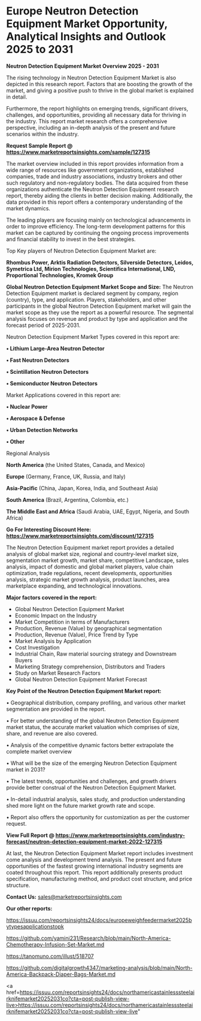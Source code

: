 # Europe Neutron Detection Equipment Market Opportunity, Analytical Insights and Outlook 2025 to 2031

<Strong> Neutron Detection Equipment Market Overview 2025 - 2031</strong>

The rising technology in Neutron Detection Equipment Market is also depicted in this research report. Factors that are boosting the growth of the market, and giving a positive push to thrive in the global market is explained in detail.

Furthermore, the report highlights on emerging trends, significant drivers, challenges, and opportunities, providing all necessary data for thriving in the industry. This report market research offers a comprehensive perspective, including an in-depth analysis of the present and future scenarios within the industry.

<strong>Request Sample Report @ <a href=https://www.marketreportsinsights.com/sample/127315>https://www.marketreportsinsights.com/sample/127315</a></strong>

The market overview included in this report provides information from a wide range of resources like government organizations, established companies, trade and industry associations, industry brokers and other such regulatory and non-regulatory bodies. The data acquired from these organizations authenticate the Neutron Detection Equipment research report, thereby aiding the clients in better decision making. Additionally, the data provided in this report offers a contemporary understanding of the market dynamics.

The leading players are focusing mainly on technological advancements in order to improve efficiency. The long-term development patterns for this market can be captured by continuing the ongoing process improvements and financial stability to invest in the best strategies.

Top Key players of Neutron Detection Equipment Market are:

<strong>Rhombus Power, Arktis Radiation Detectors, Silverside Detectors, Leidos, Symetrica Ltd, Mirion Technologies, Scientifica International, LND, Proportional Technologies, Kromek Group</strong>

<strong><b>Global Neutron Detection Equipment Market Scope and Size:</b></strong>
The Neutron Detection Equipment market is declared segment by company, region (country), type, and application. Players, stakeholders, and other participants in the global Neutron Detection Equipment market will gain the market scope as they use the report as a powerful resource. The segmental analysis focuses on revenue and product by type and application and the forecast period of 2025-2031.

Neutron Detection Equipment Market Types covered in this report are:

<strong>• Lithium Large-Area Neutron Detector

• Fast Neutron Detectors

• Scintillation Neutron Detectors

• Semiconductor Neutron Detectors</strong>

Market Applications covered in this report are:

<strong>• Nuclear Power

• Aerospace & Defense

• Urban Detection Networks

• Other</strong> 

Regional Analysis

<strong>North America</strong> (the United States, Canada, and Mexico)

<strong>Europe</strong> (Germany, France, UK, Russia, and Italy)

<strong>Asia-Pacific</strong> (China, Japan, Korea, India, and Southeast Asia)

<strong>South America</strong> (Brazil, Argentina, Colombia, etc.)

<strong>The Middle East and Africa</strong> (Saudi Arabia, UAE, Egypt, Nigeria, and South Africa)

<strong>Go For Interesting Discount Here: <a href=https://www.marketreportsinsights.com/discount/127315>https://www.marketreportsinsights.com/discount/127315</a></strong>

The Neutron Detection Equipment market report provides a detailed analysis of global market size, regional and country-level market size, segmentation market growth, market share, competitive Landscape, sales analysis, impact of domestic and global market players, value chain optimization, trade regulations, recent developments, opportunities analysis, strategic market growth analysis, product launches, area marketplace expanding, and technological innovations.

<strong><b>Major factors covered in the report:</b></strong>
<ul>
  <li>Global Neutron Detection Equipment Market </li>
  <li>Economic Impact on the Industry</li>
  <li>Market Competition in terms of Manufacturers</li>
  <li>Production, Revenue (Value) by geographical segmentation</li>
  <li>Production, Revenue (Value), Price Trend by Type</li>
  <li>Market Analysis by Application</li>
  <li>Cost Investigation</li>
  <li>Industrial Chain, Raw material sourcing strategy and Downstream Buyers</li>
  <li>Marketing Strategy comprehension, Distributors and Traders</li>
  <li>Study on Market Research Factors</li>
  <li>Global Neutron Detection Equipment Market Forecast</li>
</ul>

<strong><b>Key Point of the Neutron Detection Equipment Market report:</b></strong>

• Geographical distribution, company profiling, and various other market segmentation are provided in the report.

• For better understanding of the global Neutron Detection Equipment market status, the accurate market valuation which comprises of size, share, and revenue are also covered.

• Analysis of the competitive dynamic factors better extrapolate the complete market overview

• What will be the size of the emerging Neutron Detection Equipment market in 2031?

• The latest trends, opportunities and challenges, and growth drivers provide better construal of the Neutron Detection Equipment Market.

• In-detail industrial analysis, sales study, and production understanding shed more light on the future market growth rate and scope.

• Report also offers the opportunity for customization as per the customer request.

<strong><b>View Full Report @ <a href=https://www.marketreportsinsights.com/industry-forecast/neutron-detection-equipment-market-2022-127315>https://www.marketreportsinsights.com/industry-forecast/neutron-detection-equipment-market-2022-127315</a></b></strong>


At last, the Neutron Detection Equipment Market report includes investment come analysis and development trend analysis. The present and future opportunities of the fastest growing international industry segments are coated throughout this report. This report additionally presents product specification, manufacturing method, and product cost structure, and price structure.

<strong>Contact Us:</strong>
sales@marketreportsinsights.com

<strong>Our other reports:</strong>

<a href=https://issuu.com/reportsinsights24/docs/europeweighfeedermarket2025bytypesapplicationstopk>https://issuu.com/reportsinsights24/docs/europeweighfeedermarket2025bytypesapplicationstopk</a>

<a href=https://github.com/yamini231/Research/blob/main/North-America-Chemotherapy-Infusion-Set-Market.md>https://github.com/yamini231/Research/blob/main/North-America-Chemotherapy-Infusion-Set-Market.md</a>

<a href=https://tanomuno.com/illust/518707>https://tanomuno.com/illust/518707</a>

<a href=https://github.com/digitalgrowth4347/marketing-analysis/blob/main/North-America-Backpack-Diaper-Bags-Market.md>https://github.com/digitalgrowth4347/marketing-analysis/blob/main/North-America-Backpack-Diaper-Bags-Market.md</a>

<a href=https://issuu.com/reportsinsights24/docs/northamericastainlesssteelairknifemarket20252031co?cta=post-publish-view-live>https://issuu.com/reportsinsights24/docs/northamericastainlesssteelairknifemarket20252031co?cta=post-publish-view-live</a>"
